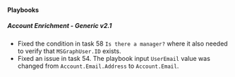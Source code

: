 
#### Playbooks

##### Account Enrichment - Generic v2.1

- Fixed the condition in task 58 `Is there a manager?` where it also needed to verify that `MSGraphUser.ID` exists.
- Fixed an issue in task 54. The playbook input `UserEmail` value was changed from `Account.Email.Address` to `Account.Email`.







